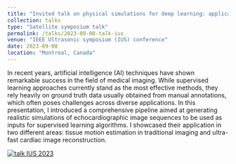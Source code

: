 ```yaml
---
title: "Invited talk on physical simulations for deep learning: applications to image formation and motion estimation "
collection: talks
type: "Satellite symposium talk"
permalink: /talks/2023-09-08-talk-ius
venue: "IEEE Ultrasonic symposium (IUS) conference"
date: 2023-09-08
location: "Montreal, Canada"
---
```


In recent years, artificial intelligence (AI) techniques have shown remarkable success in the field of medical imaging. While supervised learning approaches currently stand as the most effective methods, they rely heavily on ground truth data usually obtained from manual annotations, which often poses challenges across diverse applications. In this presentation, I introduced a comprehensive pipeline aimed at generating realistic simulations of echocardiographic image sequences to be used as inputs for supervised learning algorithms. I showcased their application in two different areas: tissue motion estimation in traditional imaging and ultra-fast cardiac image reconstruction.


[![talk IUS 2023](https://olivier-bernard-creatis.github.io//images//talk_ius_2023.png)](https://olivier-bernard-creatis.github.io//files//IEEE_IUS_satellite_symposium_bernard_2023.pdf)



